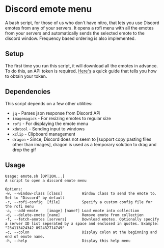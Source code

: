 # Discord emote menu

A bash script, for those of us who don't have nitro, that lets you use Discord emotes from any of your servers. It opens a rofi menu with all the emotes from your servers and automatically sends the selected emote to the discord window. Frequency based ordering is also implemented.

## Setup

The first time you run this script, it will download all the emotes in advance. To do this, an API token is required. [Here's](https://github.com/Tyrrrz/DiscordChatExporter/wiki/Obtaining-Token-and-Channel-IDs#how-to-get-a-user-token) a quick guide that tells you how to obtain your token.

## Dependencies

This script depends on a few other utilities:

-   `jq` - Parses json response from Discord API
-   `imagemagick` - For resizing emotes to regular size
-   `rofi` - For displaying the emote menu
-   `xdotool` - Sending input to windows
-   `xclip` - Clipboard management
-   `dragon` - Since, Discord does not seem to [support copy pasting files other than images], dragon is used as a temporary solution to drag and drop the gif

## Usage

```
Usage: emote.sh [OPTION...]
A script to open a discord emote menu

Options:
-w, --window-class [class]         Window class to send the emote to. Set to "Discord" by default
-r, --rofi-config  [file]          Specify a custom config file for the rofi menu
-a, --add-emote    [image] [name?] Load emote into collection
-d, --delete-emote [name]          Remove emote from collection
-f, --fetch-emotes [servers]       Download emotes. Optionally specify a server ID list seperated by a space and enclosed in quotes. Example: "234113424342 092432714749"
-c, --colon                        Display colon at the beginning and end of emote name.
-h, --help                         Display this help menu

```
